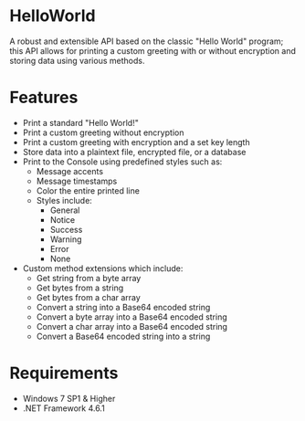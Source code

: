 # HelloWorld
A robust and extensible API based on the classic "Hello World" program; this API allows for printing a custom greeting with or without encryption and storing data using various methods.

# Features
 - Print a standard "Hello World!"
 - Print a custom greeting without encryption
 - Print a custom greeting with encryption and a set key length
 - Store data into a plaintext file, encrypted file, or a database
 - Print to the Console using predefined styles such as:
   - Message accents
   - Message timestamps
   - Color the entire printed line
   - Styles include:
     - General
     - Notice
     - Success
     - Warning
     - Error
     - None
 - Custom method extensions which include:
   - Get string from a byte array
   - Get bytes from a string
   - Get bytes from a char array
   - Convert a string into a Base64 encoded string
   - Convert a byte array into a Base64 encoded string
   - Convert a char array into a Base64 encoded string
   - Convert a Base64 encoded string into a string
   
# Requirements
 - Windows 7 SP1 & Higher
 - .NET Framework 4.6.1
